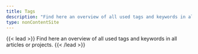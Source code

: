 ```yaml
---
title: Tags
description: "Find here an overview of all used tags and keywords in all articles or projects."
type: nonContentSite
---
```

{{< lead >}}
Find here an overview of all used tags and keywords in all articles or projects.
{{< /lead >}}

